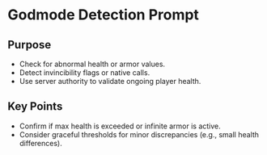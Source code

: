 # Godmode Detection Prompt

## Purpose
- Check for abnormal health or armor values.
- Detect invincibility flags or native calls.
- Use server authority to validate ongoing player health.

## Key Points
- Confirm if max health is exceeded or infinite armor is active.
- Consider graceful thresholds for minor discrepancies (e.g., small health differences).


